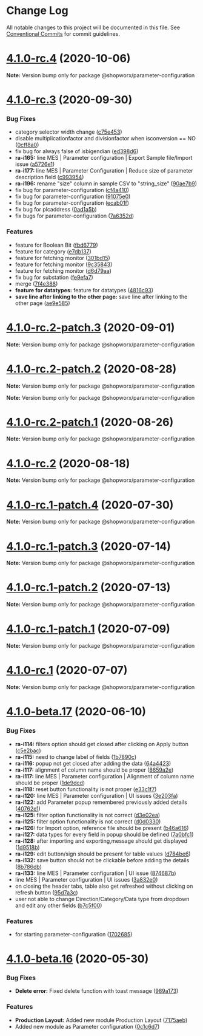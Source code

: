 # Change Log

All notable changes to this project will be documented in this file.
See [Conventional Commits](https://conventionalcommits.org) for commit guidelines.

# [4.1.0-rc.4](https://bitbucket.org/entrib/shopworx/compare/v4.1.0-rc.3...v4.1.0-rc.4) (2020-10-06)

**Note:** Version bump only for package @shopworx/parameter-configuration





# [4.1.0-rc.3](https://bitbucket.org/entrib/shopworx/compare/v4.1.0-rc.2-patch.3...v4.1.0-rc.3) (2020-09-30)


### Bug Fixes

* category selector width change ([c75e453](https://bitbucket.org/entrib/shopworx/commits/c75e4532f8e901ee2946137441e68a196d59371a))
* disable multiplicationfactor and divisionfactor when isconversion == NO ([0cff8a0](https://bitbucket.org/entrib/shopworx/commits/0cff8a0e11cfdfd5b41808a61e6a640cac8af473))
* fix bug for always false of isbigendian ([ed398d6](https://bitbucket.org/entrib/shopworx/commits/ed398d64e45bdfe1f87c9841c00c33c899158cbf))
* **ra-i165:** line MES | Parameter configuration | Export Sample file/Import issue ([a5726e1](https://bitbucket.org/entrib/shopworx/commits/a5726e1b0c11348db23aea33f9bd848c4fdd20dd))
* **ra-i177:** line MES | Parameter Configuration | Reduce size of parameter description field ([c993954](https://bitbucket.org/entrib/shopworx/commits/c993954d7fe764a7084c8965bd66349901887baf))
* **ra-i196:** rename "size" column in sample CSV to "string_size" ([90ae7b9](https://bitbucket.org/entrib/shopworx/commits/90ae7b9ad8bf9c3084b7f00989e26c0d9f7b1727))
* fix bug for parameter-configuration ([cf4a410](https://bitbucket.org/entrib/shopworx/commits/cf4a41082bdf8ef8fe7262ff78176b37921d8122))
* fix bug for parameter-configuration ([91075e0](https://bitbucket.org/entrib/shopworx/commits/91075e022a783930058fd800716864ea12482308))
* fix bug for parameter-configuration ([ecab01f](https://bitbucket.org/entrib/shopworx/commits/ecab01f042110340edd459edc62577b9df07c91a))
* fix bug for plcaddress ([0ad1a5b](https://bitbucket.org/entrib/shopworx/commits/0ad1a5b9ac06cf5883fbd64b4a47cf7e7637179a))
* fix bugs for parameter-configuration ([7a6352d](https://bitbucket.org/entrib/shopworx/commits/7a6352def5913ace2beadc869bc27c0cc616fbad))


### Features

* feature for Boolean Bit ([fbd6779](https://bitbucket.org/entrib/shopworx/commits/fbd67798ad7ad3a8265e49b918ab921c8249d9af))
* feature for category ([e7db137](https://bitbucket.org/entrib/shopworx/commits/e7db137f095bcc8df8aee380cbad259d2900a444))
* feature for fetching monitor ([301bd15](https://bitbucket.org/entrib/shopworx/commits/301bd156fc0603830f63ca90b9e8ec8aebfe1416))
* feature for fetching monitor ([9c35843](https://bitbucket.org/entrib/shopworx/commits/9c358436138deaba992e8c0a1b7a782cd2a90a72))
* feature for fetching monitor ([d6d79aa](https://bitbucket.org/entrib/shopworx/commits/d6d79aa03bb258893de687392e03217f9684d999))
* fix bug for substation ([fe9efa7](https://bitbucket.org/entrib/shopworx/commits/fe9efa70ccb4c353844772b799f5e03cde95b815))
* merge ([7f4e388](https://bitbucket.org/entrib/shopworx/commits/7f4e3882c77d57f72dcb1959a5e6666664df00f9))
* **feature for datatypes:** feature for datatypes ([4816c93](https://bitbucket.org/entrib/shopworx/commits/4816c93785cd05e84f52a14b070326e7b19a7bb4))
* **save line after linking to the other page:** save line after linking to the other page ([ae9e585](https://bitbucket.org/entrib/shopworx/commits/ae9e585c580de16b4a3317cff6e41521de5701e3))





# [4.1.0-rc.2-patch.3](https://bitbucket.org/entrib/shopworx/compare/v4.1.0-rc.2-patch.2...v4.1.0-rc.2-patch.3) (2020-09-01)

**Note:** Version bump only for package @shopworx/parameter-configuration





# [4.1.0-rc.2-patch.2](https://bitbucket.org/entrib/shopworx/compare/v4.1.0-rc.2-patch.1...v4.1.0-rc.2-patch.2) (2020-08-28)

**Note:** Version bump only for package @shopworx/parameter-configuration







**Note:** Version bump only for package @shopworx/parameter-configuration





# [4.1.0-rc.2-patch.1](https://bitbucket.org/entrib/shopworx/compare/v4.1.0-rc.2...v4.1.0-rc.2-patch.1) (2020-08-26)

**Note:** Version bump only for package @shopworx/parameter-configuration





# [4.1.0-rc.2](https://bitbucket.org/entrib/shopworx/compare/v4.1.0-rc.1-patch.4...v4.1.0-rc.2) (2020-08-18)

**Note:** Version bump only for package @shopworx/parameter-configuration





# [4.1.0-rc.1-patch.4](https://bitbucket.org/entrib/shopworx/compare/v4.1.0-rc.1-patch.3...v4.1.0-rc.1-patch.4) (2020-07-30)

**Note:** Version bump only for package @shopworx/parameter-configuration





# [4.1.0-rc.1-patch.3](https://bitbucket.org/entrib/shopworx/compare/v4.1.0-rc.1-patch.2...v4.1.0-rc.1-patch.3) (2020-07-14)

**Note:** Version bump only for package @shopworx/parameter-configuration





# [4.1.0-rc.1-patch.2](https://bitbucket.org/entrib/shopworx/compare/v4.1.0-rc.1-patch.1...v4.1.0-rc.1-patch.2) (2020-07-13)

**Note:** Version bump only for package @shopworx/parameter-configuration





# [4.1.0-rc.1-patch.1](https://bitbucket.org/entrib/shopworx/compare/v4.1.0-rc.1...v4.1.0-rc.1-patch.1) (2020-07-09)

**Note:** Version bump only for package @shopworx/parameter-configuration





# [4.1.0-rc.1](https://bitbucket.org/entrib/shopworx/compare/v4.1.0-beta.17...v4.1.0-rc.1) (2020-07-07)

**Note:** Version bump only for package @shopworx/parameter-configuration





# [4.1.0-beta.17](https://bitbucket.org/entrib/shopworx/compare/v4.1.0-beta.16...v4.1.0-beta.17) (2020-06-10)


### Bug Fixes

* **ra-i114:** filters option should get closed after clicking on Apply button ([c5e2bac](https://bitbucket.org/entrib/shopworx/commits/c5e2bacac0085bac1b59029432a776b43b07c893))
* **ra-i115:** need to change label of fields ([1b7890c](https://bitbucket.org/entrib/shopworx/commits/1b7890c6469955eee6169aeaccddd71b53a56673))
* **ra-i116:** popup not get closed after adding the data ([64a4423](https://bitbucket.org/entrib/shopworx/commits/64a4423b3040950a8968a90c80c58437e622114a))
* **ra-i117:** alignment of column name should be proper ([8659a2e](https://bitbucket.org/entrib/shopworx/commits/8659a2e3339df0597196ad4ef4da314f952d2214))
* **ra-i117:** line MES | Parameter configuration | Alignment of column name should be proper ([1de9dcd](https://bitbucket.org/entrib/shopworx/commits/1de9dcd0afe263f190e58ea482886592eaedd8e6))
* **ra-i118:** reset button functionality is not proper ([e33c1f7](https://bitbucket.org/entrib/shopworx/commits/e33c1f724428a9ea59ef7e063ee481bdc98ce11b))
* **ra-i120:** line MES | Parameter configuration | UI issues ([3e203fa](https://bitbucket.org/entrib/shopworx/commits/3e203fa0a10ba958f43294125fe0a0886b27c506))
* **ra-i122:** add Parameter popup remembered previously added details ([40762e1](https://bitbucket.org/entrib/shopworx/commits/40762e1e70d06dcc24b7f7dd7388851a4310fcf4))
* **ra-i125:** filter option functionality is not correct ([d3e02ea](https://bitbucket.org/entrib/shopworx/commits/d3e02eabea4e29a86f9e11ff44619c6e4dc53fb7))
* **ra-i125:** filter option functionality is not correct ([d0d0330](https://bitbucket.org/entrib/shopworx/commits/d0d033014fbaa862fbd6865a424100c0f648edc1))
* **ra-i126:** for Import option, reference file should be present ([b46a616](https://bitbucket.org/entrib/shopworx/commits/b46a6169a1b34f9cf93d52120a0c5f3eb21966fb))
* **ra-i127:** data types for every field in popup should be defined ([7a0bfc1](https://bitbucket.org/entrib/shopworx/commits/7a0bfc1fbd9a60c67e23f81f1308d44c95d9dfc3))
* **ra-i128:** after importing and exporting,message should get displayed ([1d9518b](https://bitbucket.org/entrib/shopworx/commits/1d9518ba009a0bc77c5c1480d33d6a46ca21a6cd))
* **ra-i129:** edit button/sign should be present for table values ([d784be6](https://bitbucket.org/entrib/shopworx/commits/d784be6f2b94c3d4bf28e18fe8440d2f1f1d23cf))
* **ra-i132:** save button should not be clickable before adding the details ([8b786db](https://bitbucket.org/entrib/shopworx/commits/8b786db915fa05252be18ab2c785aaf7cc617f40))
* **ra-i133:** line MES | Parameter configuration | UI issue ([874687b](https://bitbucket.org/entrib/shopworx/commits/874687b58d74da4a84ea03554861fcc0809ace64))
* line MES | Parameter configuration | UI issues ([3a832e0](https://bitbucket.org/entrib/shopworx/commits/3a832e0f775d38e93940afd436b97844d38ba54c))
* on closing the header tabs, table also get refreshed without clicking on refresh button ([95d7a3c](https://bitbucket.org/entrib/shopworx/commits/95d7a3c20d9435b01f0df9fd287427045ab6f48e))
* user not able to change Direction/Category/Data type from dropdown and edit any other fields ([b7c5f00](https://bitbucket.org/entrib/shopworx/commits/b7c5f0034796deac359d971608ea4dcf49830b9f))


### Features

* for starting parameter-configuration ([1702685](https://bitbucket.org/entrib/shopworx/commits/170268515c2c7ab57715845ab37b7c9998d84329))





# [4.1.0-beta.16](https://bitbucket.org/entrib/shopworx/compare/v4.1.0-beta.15...v4.1.0-beta.16) (2020-05-30)


### Bug Fixes

* **Delete error:** Fixed delete function with toast message ([989a173](https://bitbucket.org/entrib/shopworx/commits/989a1734a7f05d5f77ce49e2433955a4fafb6fd4))


### Features

* **Production Layout:** Added new module Production Layout ([7175aeb](https://bitbucket.org/entrib/shopworx/commits/7175aebc7e81ea990aec3cebd43f4450e09e94f2))
* Added new module as Parameter configuration ([0c1c6d7](https://bitbucket.org/entrib/shopworx/commits/0c1c6d75ec3736307f2174ec27bcf573a46a67e9))
